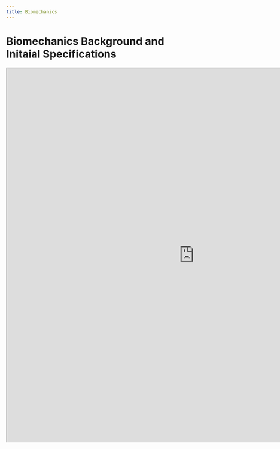 ```yaml
---
title: Biomechanics
---
```


# Biomechanics Background and Initaial Specifications

<iframe width="1000" height="1000px" src="https://docs.google.com/document/d/e/2PACX-1vQSe6ELVPOSmH0GXJzxZECvd2IR-xJUbFU527x5PX4LPJKXe8y91O6cE7rhAJ3gvxDoBaq3RRr8yudg/pub?embedded=true"></iframe>


